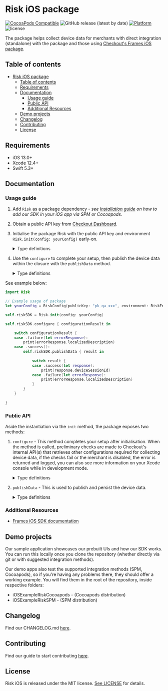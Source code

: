 #  Risk iOS package
[![CocoaPods Compatible](https://img.shields.io/cocoapods/v/Risk.svg)](https://img.shields.io/cocoapods/v/Risk)
![GitHub release (latest by date)](https://img.shields.io/github/v/release/checkout/checkout-risk-sdk-ios?label=spm)
[![Platform](https://img.shields.io/cocoapods/p/Risk.svg?style=flat)]()
![license](https://img.shields.io/github/license/checkout/checkout-risk-sdk-ios.svg)

The package helps collect device data for merchants with direct integration (standalone) with the package and those using [Checkout's Frames iOS package](https://github.com/checkout/frames-ios).

## Table of contents
- [Risk iOS package](#risk-ios-package)
  - [Table of contents](#table-of-contents)
  - [Requirements](#requirements)
  - [Documentation](#documentation)
    - [Usage guide](#usage-guide)
    - [Public API](#public-api)
    - [Additional Resources](#additional-resources)
  - [Demo projects](#demo-projects)
  - [Changelog](#changelog)
  - [Contributing](#contributing)
  - [License](#license)


## Requirements
- iOS 13.0+
- Xcode 12.4+
- Swift 5.3+

## Documentation
### Usage guide
  1. Add `Risk` as a package dependency - _see [Installation guide](https://github.com/checkout/checkout-risk-sdk-ios/blob/main/.github/partial-readmes/Installation.md) on how to add our SDK in your iOS app via SPM or Cocoapods._
  2. Obtain a public API key from [Checkout Dashboard](https://dashboard.checkout.com/developers/keys).
  3. Initialise the package Risk with the public API key and environment `Risk.init(config: yourConfig)` early-on.
        <details>
        <summary>Type definitions</summary>

        ```swift
        public struct RiskConfig {
            let publicKey: String
            let environment: RiskEnvironment
            let framesMode: Bool
            
            public init(publicKey: String, environment: RiskEnvironment, framesMode: Bool = false) {
                self.publicKey = publicKey
                self.environment = environment
                self.framesMode = framesMode
            }
        }

        public enum RiskEnvironment {
            case qa
            case sandbox
            case production
        }
        ```
        </details>
  4. Use the `configure` to complete your setup, then publish the device data within the closure with the `publishData` method. 

        <details>
        <summary>Type definitions</summary>

        ```swift
        public struct PublishRiskData {
            public let deviceSessionId: String
        }

        public enum RiskError: LocalizedError, Equatable {
            case configuration(Configuration)
            case publish(Publish)
        }

        public enum RiskError {
            case configuration(Configuration)
            case publish(Publish)
        }

        public extension RiskError {
            enum Configuration: LocalizedError {
                case integrationDisabled
                case couldNotRetrieveConfiguration
                
                public var errorDescription: String? {
                    switch self {
                    case .integrationDisabled:
                        return "Integration disabled"
                        
                    case .couldNotRetrieveConfiguration:
                        return "Error retrieving configuration"
                    }
                }
            }
            
            enum Publish: LocalizedError {
                case couldNotPublishRiskData
                case couldNotPersisRiskData
                case fingerprintServiceIsNotConfigured
                
                public var errorDescription: String? {
                    switch self {
                    case .couldNotPublishRiskData:
                        return "Error publishing risk data"
                        
                    case .couldNotPersisRiskData:
                        return "Error persisting risk data"
                        
                    case .fingerprintServiceIsNotConfigured:
                        return "Fingerprint service is not configured. Please call configure() method first."
                    }
                }
            }
        }
        ```
        </details>

See example below:
```swift
import Risk

// Example usage of package
let yourConfig = RiskConfig(publicKey: "pk_qa_xxx", environment: RiskEnvironment.qa)

self.riskSDK = Risk.init(config: yourConfig)  

self.riskSDK.configure { configurationResult in

	switch configurationResult {
	case .failure(let errorResponse):
		print(errorResponse.localizedDescription)
	case .success():
		self.riskSDK.publishData { result in
			
			switch result {
			case .success(let response):
				print(response.deviceSessionId)
			case .failure(let errorResponse):
				print(errorResponse.localizedDescription)
			}
		}
	}
	
}   
 ```

### Public API
Aside the instantiation via the `init` method, the package exposes two methods:
1. `configure` - This method completes your setup after initialisation. When the method is called, preliminary checks are made to Checkout's internal API(s) that retrieves other configurations required for collecting device data, if the checks fail or the merchant is disabled, the error is returned and logged, you can also see more information on your Xcode console while in development mode.
    <details>
    <summary>Type definitions</summary>

    ```swift
    public func configure(completion: @escaping (Result<Void, RiskError.Configuration>) -> Void) {
        ...
    }
    ```
    </details>


2. `publishData` - This is used to publish and persist the device data.

    <details>
    <summary>Type definitions</summary>

    ```swift
    public func publishData (cardToken: String? = nil, completion: @escaping (Result<PublishRiskData, RiskError.Publish>) -> Void) {
            ...
    }
    ```
    </details>


### Additional Resources
<!-- TODO: Add website documentation link here - [Risk iOS SDK documentation](https://docs.checkout.com/risk/overview) -->
- [Frames iOS SDK documentation](https://www.checkout.com/docs/developer-resources/sdks/frames-ios-sdk)

## Demo projects
Our sample application showcases our prebuilt UIs and how our SDK works. You can run this locally once you clone the repository (whether directly via git or with suggested integration methods).

Our demo apps also test the supported integration methods (SPM, Cocoapods), so if you're having any problems there, they should offer a working example. You will find them in the root of the repository, inside respective folders:
- iOSExampleRiskCocoapods - (Cocoapods distribution)
- iOSExampleRiskSPM - (SPM distribution)
 
## Changelog
Find our CHANGELOG.md [here](https://github.com/checkout/checkout-risk-sdk-ios/blob/main/.github/CHANGELOG.md).

## Contributing
Find our guide to start contributing [here](https://github.com/checkout/checkout-risk-sdk-ios/blob/main/.github/CONTRIBUTING.md).

## License
Risk iOS is released under the MIT license. [See LICENSE](https://github.com/checkout/checkout-risk-sdk-ios/blob/main/LICENSE) for details.
